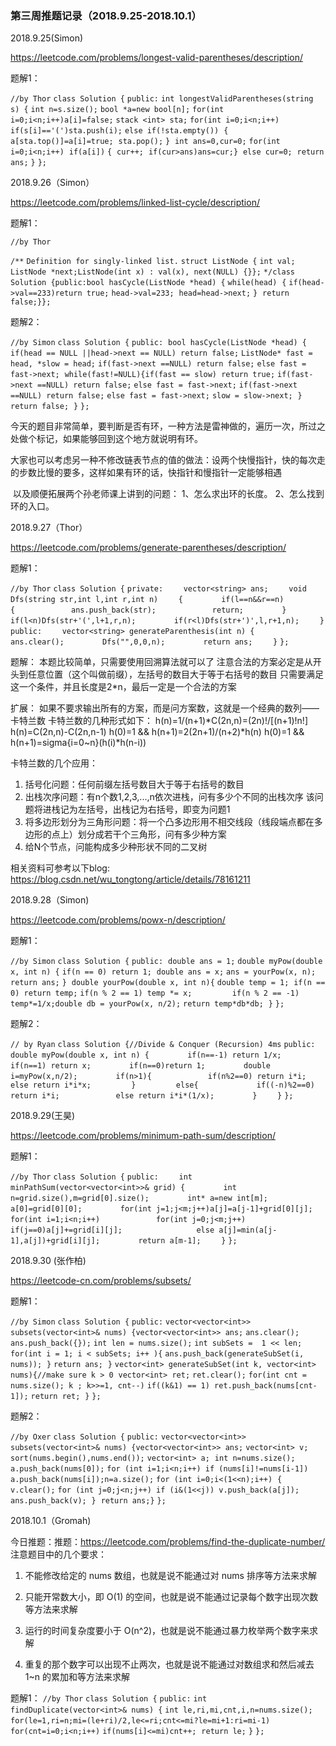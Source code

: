 ### 第三周推题记录（2018.9.25-2018.10.1）

2018.9.25(Simon)

https://leetcode.com/problems/longest-valid-parentheses/description/

题解1：

`//by Thor`
`class Solution {`
`public:`
   `int longestValidParentheses(string s) {`
   `int n=s.size();`
   `bool *a=new bool[n];`
   `for(int i=0;i<n;i++)a[i]=false;`
​       `stack <int> sta;`
​       `for(int i=0;i<n;i++)`
​       `if(s[i]=='(')sta.push(i);`
​       `else if(!sta.empty())`
​       `{`
​                `a[sta.top()]=a[i]=true;`
​                `sta.pop();`
​            `}`
​        `int ans=0,cur=0;`
​        `for(int i=0;i<n;i++)`
​            `if(a[i])`
​            `{`
​                `cur++;`
​                `if(cur>ans)ans=cur;`
​            `}`
​            `else cur=0;`
​        `return ans;`
​    `}`
`};`

2018.9.26（Simon）

https://leetcode.com/problems/linked-list-cycle/description/

题解1：

`//by Thor
`

`/**`
`Definition for singly-linked list.`
`struct ListNode {`
`int val;`
`ListNode *next;ListNode(int x) : val(x), next(NULL) {}};`
`*/class Solution {public:bool hasCycle(ListNode *head) {`
​    `while(head)`
​    `{`
​        `if(head->val==233)return true;`
​        `head->val=233;`
​        `head=head->next;`
​    `}`
​    `return false;}};`

题解2：

`//by Simon`
`class Solution {`
`public:`
​	`bool hasCycle(ListNode *head) {`
​		`if(head == NULL ||head->next == NULL) return false;`
​		`ListNode* fast = head, *slow = head;`
​		`if(fast->next ==NULL) return false;`
​		`else fast = fast->next;`
​		`while(fast!=NULL){`
​			`if(fast == slow) return true;`
​			`if(fast->next ==NULL) return false;`
​			`else fast = fast->next;`
​			`if(fast->next ==NULL) return false;`
​			`else fast = fast->next;`
​			`slow = slow->next;`
​		`}`
​		`return false;`
​	`}`
`};`

​    今天的题目非常简单，要判断是否有环，一种方法是雷神做的，遍历一次，所过之处做个标记，如果能够回到这个地方就说明有环。

​    大家也可以考虑另一种不修改链表节点的值的做法：设两个快慢指针，快的每次走的步数比慢的要多，这样如果有环的话，快指针和慢指针一定能够相遇

​    以及顺便拓展两个孙老师课上讲到的问题：
1、怎么求出环的长度。
2、怎么找到环的入口。



2018.9.27（Thor）

https://leetcode.com/problems/generate-parentheses/description/

题解1：

`//by Thor`
`class Solution {`
`private:`
`​    vector<string> ans;`
`​    void Dfs(string str,int l,int r,int n)`
`​    {`
`​        if(l==n&&r==n)`
`​        {`
`​            ans.push_back(str);`
`​            return;`
`​        }`
`​        if(l<n)Dfs(str+'(',l+1,r,n);`
`​        if(r<l)Dfs(str+')',l,r+1,n);`
`​    }`
`public:`
`​    vector<string> generateParenthesis(int n) {`
`​        ans.clear();`
`​        Dfs("",0,0,n);`
`​        return ans;`
`​    }`
`};`

题解：
本题比较简单，只需要使用回溯算法就可以了
注意合法的方案必定是从开头到任意位置（这个叫做前缀），左括号的数目大于等于右括号的数目
只需要满足这一个条件，并且长度是2*n，最后一定是一个合法的方案

扩展：
如果不要求输出所有的方案，而是问方案数，这就是一个经典的数列——卡特兰数
卡特兰数的几种形式如下：
h(n)=1/(n+1)*C(2n,n)=(2n)!/[(n+1)!n!]
h(n)=C(2n,n)-C(2n,n-1)
h(0)=1 && h(n+1)=2(2n+1)/(n+2)*h(n)
h(0)=1 && h(n+1)=sigma{i=0~n}(h(i)*h(n-i))

卡特兰数的几个应用：
1. 括号化问题：任何前缀左括号数目大于等于右括号的数目
2. 出栈次序问题：有n个数1,2,3,...,n依次进栈，问有多少个不同的出栈次序
    该问题将进栈记为左括号，出栈记为右括号，即变为问题1
3. 将多边形划分为三角形问题：将一个凸多边形用不相交线段（线段端点都在多边形的点上）划分成若干个三角形，问有多少种方案
4. 给N个节点，问能构成多少种形状不同的二叉树

相关资料可参考以下blog:
https://blog.csdn.net/wu_tongtong/article/details/78161211



2018.9.28（Simon)

https://leetcode.com/problems/powx-n/description/

题解1：

`//by Simon`
`class Solution {`
`public:`
​    `double ans = 1;`
​    `double myPow(double x, int n) {`
​        `if(n == 0) return 1;`
​        `double ans = x;`
​        `ans = yourPow(x, n);`
​        `return ans;`
​    `}`
​    `double yourPow(double x, int n){`
​        `double temp = 1;`
​        `if(n == 0) return temp;`
​        `if(n % 2 == 1) temp *= x;
​        if(n % 2 == -1) temp*=1/x;`
​        `double db = yourPow(x, n/2);`
​        `return temp*db*db;`
​    `}`
`};`

题解2：

`// by Ryan`
`class Solution {//Divide & Conquer (Recursion) 4ms`
`public:`
`​    double myPow(double x, int n) {`
`​        if(n==-1) return 1/x;`
`​        if(n==1) return x;`
`​        if(n==0)return 1;`
`​        double i=myPow(x,n/2);`
`​        if(n>1){`
`​            if(n%2==0) return i*i;
​            else return i*i*x;
​        }
​        else{
​            if((-n)%2==0) return i*i;`
`​            else return i*i*(1/x);`
`​        }`
`​    }`
`};`

2018.9.29(王昊)

https://leetcode.com/problems/minimum-path-sum/description/

题解1：

`//by Thor`
`class Solution {`
`public:`
`​    int minPathSum(vector<vector<int>>& grid) {`
`​        int n=grid.size(),m=grid[0].size();`
`​        int* a=new int[m];`
`​        a[0]=grid[0][0];`
`​        for(int j=1;j<m;j++)a[j]=a[j-1]+grid[0][j];`
`​        for(int i=1;i<n;i++)`
`​            for(int j=0;j<m;j++)`
`​                if(j==0)a[j]+=grid[i][j];`
`​                else a[j]=min(a[j-1],a[j])+grid[i][j];`
`​        return a[m-1];`
`​    }`
`};`



2018.9.30 (张作柏)

https://leetcode-cn.com/problems/subsets/

题解1：

`//by Simon`
`class Solution {`
`public:`
​    `vector<vector<int>> subsets(vector<int>& nums) {`
​        `vector<vector<int>> ans;`
​        `ans.clear();`
​        `ans.push_back({});`
​        `int len = nums.size();`
​        `int subSets =  1 << len;`
​        `for(int i = 1; i < subSets; i++ ){`
​            `ans.push_back(generateSubSet(i, nums));`
​        `}`
​        `return ans;`
​    `}`
​    `vector<int> generateSubSet(int k, vector<int> nums){`
​        `//make sure k > 0` 
​        `vector<int> ret;`
​        `ret.clear();`
​        `for(int cnt = nums.size(); k ; k>>=1, cnt--)`
​            `if((k&1) == 1) ret.push_back(nums[cnt-1]);`
​        `return ret;`
​    `}`
`};`

题解2：

`//by Oxer`
`class Solution {`
`public:`
​    `vector<vector<int>> subsets(vector<int>& nums) {`
​        `vector<vector<int>> ans;`
​        `vector<int> v;`
​        `sort(nums.begin(),nums.end());`
​        `vector<int> a;`
​        `int n=nums.size();`
​        `a.push_back(nums[0]);`
​        `for (int i=1;i<n;i++) if (nums[i]!=nums[i-1]) a.push_back(nums[i]);`
​        `n=a.size();`
​        `for (int i=0;i<(1<<n);i++)`
​        `{`
​            `v.clear();`
​            `for (int j=0;j<n;j++) if (i&(1<<j)) v.push_back(a[j]);`
​            `ans.push_back(v);`
​        `}`
​        `return ans;`
​    `}`
`};`

2018.10.1（Gromah)

今日推题：推题：https://leetcode.com/problems/find-the-duplicate-number/
注意题目中的几个要求：

1. 不能修改给定的 nums 数组，也就是说不能通过对 nums 排序等方法来求解

2. 只能开常数大小，即 O(1) 的空间，也就是说不能通过记录每个数字出现次数等方法来求解

3. 运行的时间复杂度要小于 O(n^2)，也就是说不能通过暴力枚举两个数字来求解

4. 重复的那个数字可以出现不止两次，也就是说不能通过对数组求和然后减去 1~n 的累加和等方法来求解

题解1：
`//by Thor`
`class Solution {`
`public:`
​    `int findDuplicate(vector<int>& nums) {`
​        `int le,ri,mi,cnt,i,n=nums.size();`
​        `for(le=1,ri=n;mi=(le+ri)/2,le<=ri;cnt<=mi?le=mi+1:ri=mi-1)`
​            `for(cnt=i=0;i<n;i++)`
​                `if(nums[i]<=mi)cnt++;`
​        `return le;`
​    `}`
`};`

